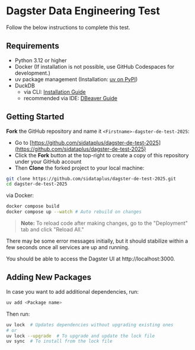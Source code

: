 # Dagster Data Engineering Test

Follow the below instructions to complete this test.

## Requirements
- Python 3.12 or higher
- Docker (If installation is not possible, use GitHub Codespaces for development.)
- uv package management (Installation: [uv on PyPI](https://pypi.org/project/uv/))
- DuckDB
  - via CLI: [Installation Guide](https://duckdb.org/docs/installation/?version=stable&environment=cli&platform=macos&download_method=package_manager)  
  - recommended via IDE: [DBeaver Guide](https://duckdb.org/docs/stable/guides/sql_editors/dbeaver.html)  

## Getting Started

**Fork** the GitHub repository and name it `<Firstname>-dagster-de-test-2025`:
- Go to [https://github.com/sidataplus/dagster-de-test-2025](https://github.com/sidataplus/dagster-de-test-2025)
- Click the **Fork** button at the top-right to create a copy of this repository under your GitHub account
- Then **Clone** the forked project to your local machine:
```bash
git clone https://github.com/sidataplus/dagster-de-test-2025.git
cd dagster-de-test-2025
```

via Docker:
```bash
docker compose build
docker compose up --watch # Auto rebuild on changes
```
> **Note:** To reload code after making changes, go to the "Deployment" tab and click "Reload All."

There may be some error messages initially, but it should stabilize within a few seconds once all services are up and running.

You should be able to access the Dagster UI at http://localhost:3000.

## Adding New Packages

In case you want to add additional dependencies, run:
```bash
uv add <Package name>
```

Then run:
```bash
uv lock  # Updates dependencies without upgrading existing ones
# or
uv lock --upgrade  # To upgrade and update the lock file
uv sync  # To install from the lock file
```